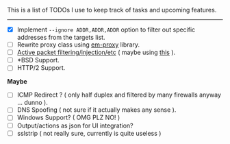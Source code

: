 This is a list of TODOs I use to keep track of tasks and upcoming features.

---

- [x] Implement `--ignore ADDR,ADDR,ADDR` option to filter out specific addresses from the targets list.
- [ ] Rewrite proxy class using [em-proxy](https://github.com/igrigorik/em-proxy) library.
- [ ] [Active packet filtering/injection/etc](https://github.com/evilsocket/bettercap/issues/75) ( maybe using [this](https://github.com/gdelugre/ruby-nfqueue) ).
- [ ] *BSD Support.
- [ ] HTTP/2 Support.

**Maybe**

- [ ] ICMP Redirect ? ( only half duplex and filtered by many firewalls anyway ... dunno ).
- [ ] DNS Spoofing ( not sure if it actually makes any sense ).
- [ ] Windows Support? ( OMG PLZ NO! )
- [ ] Output/actions as json for UI integration?
- [ ] sslstrip ( not really sure, currently is quite useless )
